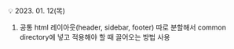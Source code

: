 <aside>
💡 2023. 01. 12(목)

</aside>

1. 공통 html 레이아웃(header, sidebar, footer) 따로 분할해서 common directory에 넣고 적용해야 할 때 끌어오는 방법 사용
